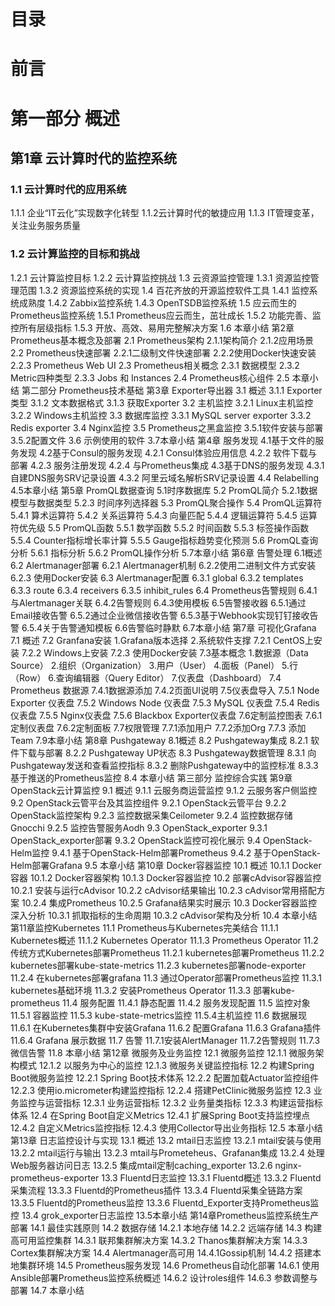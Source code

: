 # 目录
# 前言
# 第一部分 概述
## 第1章 云计算时代的监控系统
### 1.1 云计算时代的应用系统
 1.1.1 企业“IT云化”实现数字化转型
 1.1.2云计算时代的敏捷应用
 1.1.3 IT管理变革，关注业务服务质量
### 1.2 云计算监控的目标和挑战
 1.2.1 云计算监控目标
 1.2.2 云计算监控挑战
1.3 云资源监控管理
1.3.1 资源监控管理范围
1.3.2 资源监控系统的实现
1.4 百花齐放的开源监控软件工具
1.4.1 监控系统成熟度
1.4.2 Zabbix监控系统
1.4.3 OpenTSDB监控系统
1.5 应云而生的Prometheus监控系统
1.5.1 Prometheus应云而生，茁壮成长
1.5.2 功能完善、监控所有层级指标
1.5.3 开放、高效、易用完整解决方案
1.6 本章小结
第2章 Prometheus基本概念及部署
2.1 Prometheus架构
2.1.1架构简介
2.1.2应用场景
2.2 Prometheus快速部署
2.2.1二级制文件快速部署
2.2.2使用Docker快速安装
2.2.3 Prometheus Web UI
2.3 Prometheus相关概念
2.3.1 数据模型
2.3.2 Metric四种类型
2.3.3 Jobs 和 Instances
2.4 Prometheus核心组件
2.5 本章小结
第二部分 Prometheus技术基础
第3章 Exporter导出器
3.1 概述
3.1.1 Exporter类型
3.1.2 文本数据格式
3.1.3 获取Exporter
3.2 主机监控
3.2.1 Linux主机监控
3.2.2 Windows主机监控
3.3 数据库监控
3.3.1 MySQL server exporter
3.3.2 Redis exporter
3.4 Nginx监控
3.5 Prometheus之黑盒监控
3.5.1软件安装与部署
3.5.2配置文件
3.6 示例使用的软件
3.7本章小结
第4章 服务发现
4.1基于文件的服务发现
4.2基于Consul的服务发现
4.2.1 Consul体验应用信息
4.2.2 软件下载与部署
4.2.3 服务注册发现
4.2.4 与Prometheus集成
4.3基于DNS的服务发现
4.3.1 自建DNS服务SRV记录设置
4.3.2 阿里云域名解析SRV记录设置
4.4 Relabelling
4.5本章小结
第5章 PromQL数据查询
5.1时序数据库
5.2 PromQL简介
5.2.1数据模型与数据类型
5.2.3 时间序列选择器
5.3 PromQL聚合操作
5.4 PromQL运算符
5.4.1 算术运算符
5.4.2 关系运算符
5.4.3 向量匹配
5.4.4 逻辑运算符
5.4.5 运算符优先级
5.5 PromQL函数
5.5.1 数学函数
5.5.2 时间函数
5.5.3 标签操作函数
5.5.4 Counter指标增长率计算
5.5.5 Gauge指标趋势变化预测
5.6 PromQL查询分析
5.6.1 指标分析
5.6.2 PromQL操作分析
5.7本章小结
第6章 告警处理
6.1概述
6.2 Alertmanager部署
6.2.1 Alertmanager机制
6.2.2使用二进制文件方式安装
6.2.3 使用Docker安装
6.3 Alertmanager配置
6.3.1 global
6.3.2 templates
6.3.3 route
6.3.4 receivers
6.3.5 inhibit_rules
6.4 Prometheus告警规则
6.4.1与Alertmanager关联
6.4.2告警规则
6.4.3使用模板
6.5告警接收器
6.5.1通过Email接收告警
6.5.2通过企业微信接收告警
6.5.3基于Webhook实现钉钉接收告警
6.5.4关于告警通知模板
6.6告警临时静默
6.7本章小结
第7章 可视化Grafana
7.1 概述
7.2 Granfana安装
1.Grafana版本选择
2.系统软件支撑
7.2.1 CentOS上安装
7.2.2 Windows上安装
7.2.3 使用Docker安装
7.3基本概念
1.数据源（Data Source）
2.组织（Organization）
3.用户（User）
4.面板（Panel）
5.行（Row）
6.查询编辑器（Query Editor）
7.仪表盘（Dashboard）
7.4 Prometheus 数据源
7.4.1数据源添加
7.4.2页面UI说明
7.5仪表盘导入
7.5.1 Node Exporter 仪表盘
7.5.2 Windows Node 仪表盘
7.5.3 MySQL 仪表盘
7.5.4 Redis 仪表盘
7.5.5 Nginx仪表盘
7.5.6 Blackbox Exporter仪表盘
7.6定制监控图表
7.6.1定制仪表盘
7.6.2定制面板
7.7权限管理
7.7.1添加用户
7.7.2添加Org
7.7.3 添加Team
7.9本章小结
第8章 Pushgateway
8.1概述
8.2 Pushgateway集成
8.2.1 软件下载与部署
8.2.2 Pushgateway UP状态
8.3 Pushgateway数据管理
8.3.1 向Pushgateway发送和查看监控指标
8.3.2 删除Pushgateway中的监控标准
8.3.3 基于推送的Prometheus监控
8.4 本章小结
第三部分 监控综合实践
第9章 OpenStack云计算监控
9.1 概述
9.1.1 云服务商运营监控
9.1.2 云服务客户侧监控
9.2 OpenStack云管平台及其监控组件
9.2.1 OpenStack云管平台
9.2.2 OpenStack监控架构
9.2.3 监控数据采集Ceilometer
9.2.4 监控数据存储Gnocchi
9.2.5 监控告警服务Aodh
9.3 OpenStack_exporter
9.3.1 OpenStack_exporter部署
9.3.2 OpenStack监控可视化展示
9.4 OpenStack-Helm监控
9.4.1 基于OpenStack-Helm部署Prometheus
9.4.2 基于OpenStack-Helm部署Grafana
9.5 本章小结
第10章 Docker容器监控
10.1 概述
10.1.1 Docker容器
10.1.2 Docker容器架构
10.1.3 Docker容器监控
10.2 部署cAdvisor容器监控
10.2.1 安装与运行cAdvisor
10.2.2 cAdvisor结果输出
10.2.3 cAdvisor常用搭配方案
10.2.4 集成Prometheus
10.2.5 Grafana结果实时展示
10.3 Docker容器监控深入分析
10.3.1 抓取指标的生命周期
10.3.2 cAdvisor架构及分析
10.4 本章小结
第11章监控Kubernetes
11.1 Prometheus与Kubernetes完美结合
11.1.1 Kubernetes概述
11.1.2 Kubernetes Operator
11.1.3 Prometheus Operator
11.2 传统方式Kubernetes部署Prometheus
11.2.1  kubernetes部署Prometheus
11.2.2  kubernetes部署kube-state-metrics
11.2.3 kubernetes部署node-exporter
11.2.4 在kubernetes部署grafana
11.3 通过Operator部署Prometheus监控
11.3.1 kubernetes基础环境
11.3.2 安装Prometheus Operator
11.3.3 部署kube-prometheus
11.4  服务配置
11.4.1  静态配置
11.4.2  服务发现配置
11.5 监控对象
11.5.1  容器监控
11.5.3  kube-state-metrics监控
11.5.4主机监控
11.6 数据展现
11.6.1  在Kubernetes集群中安装Grafana
11.6.2  配置Grafana
11.6.3  Grafana插件
11.6.4  Grafana 展示数据
11.7 告警
11.7.1安装AlertManager
11.7.2告警规则
11.7.3 微信告警
11.8 本章小结
第12章 微服务及业务监控
12.1 微服务监控
12.1.1 微服务架构模式
12.1.2 以服务为中心的监控
12.1.3 微服务关键监控指标
12.2 构建Spring Boot微服务监控
12.2.1 Spring Boot技术体系
12.2.2 配置加载Actuator监控组件
12.2.3 使用io.micrometer构建监控指标
12.2.4 搭建PetClinic微服务监控
12.3 业务监控与运营指标
12.3.1 业务运营指标
12.3.2 业务量类指标
12.3.3 构建运营指标体系
12.4 在Spring Boot自定义Metrics
12.4.1 扩展Spring Boot支持监控埋点
12.4.2 自定义Metrics监控指标
12.4.3 使用Collector导出业务指标
12.5 本章小结
第13章 日志监控设计与实现
13.1 概述
13.2 mtail日志监控
13.2.1 mtail安装与使用
13.2.2 mtail运行与输出
13.2.3 mtail与Prometeheus、Grafanan集成
13.2.4 处理Web服务器访问日志
13.2.5 集成mtail定制caching_exporter
13.2.6 nginx-prometheus-exporter
13.3 Fluentd日志监控
13.3.1 Fluentd概述
13.3.2 Fluentd采集流程
13.3.3 Fluentd的Prometheus插件
13.3.4 Fluentd采集全链路方案
13.3.5 Fluentd的Prometheus监控
13.3.6 Fluentd_Exporter支持Prometheus监控
13.4 grok_exporter日志监控
13.5本章小结
第14章Prometheus监控系统生产部署
14.1 最佳实践原则
14.2 数据存储
14.2.1 本地存储
14.2.2 远端存储
14.3 构建高可用监控集群
14.3.1 联邦集群解决方案
14.3.2 Thanos集群解决方案
14.3.3 Cortex集群解决方案
14.4 Alertmanager高可用
14.4.1Gossip机制
14.4.2 搭建本地集群环境
14.5 Prometheus服务发现
14.6 Prometheus自动化部署
14.6.1 使用Ansible部署Prometheus监控系统概述
14.6.2 设计roles组件
14.6.3 参数调整与部署
14.7 本章小结







